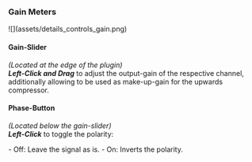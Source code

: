 <h3 class="txt-red">Gain Meters</h2>
<div class="image">
![](assets/details_controls_gain.png)
</div>

#### Gain-Slider
<span class="txt-yellow">*(Located at the edge of the plugin)*</span>\
***Left-Click and Drag*** to adjust the output-gain of the respective channel, additionally 
allowing to be used as make-up-gain for the upwards compressor.

#### Phase-Button
<span class="txt-yellow">*(Located below the gain-slider)*</span>\
***Left-Click*** to toggle the polarity:
<div class="block bg-dark-1">
- <span class="txt-purple">Off</span>: Leave the signal as is.
- <span class="txt-purple">On</span>: Inverts the polarity.
</div>
<div class="pb"></div>